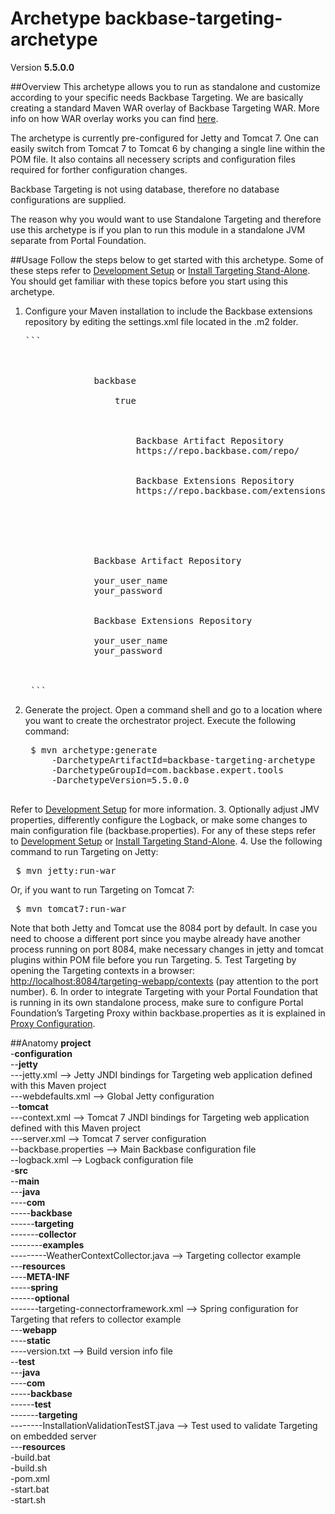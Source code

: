 # Archetype backbase-targeting-archetype

Version **5.5.0.0**

##Overview
This archetype allows you to run as standalone and customize according to your specific needs Backbase Targeting. We are basically creating a standard Maven WAR overlay of Backbase Targeting WAR. More info on how WAR overlay works you can find [here](http://maven.apache.org/plugins/maven-war-plugin/overlays.html).

The archetype is currently pre-configured for Jetty and Tomcat 7. One can easily switch from Tomcat 7 to Tomcat 6 by changing a single line within the POM file. It also contains all necessery scripts and configuration files required for forther configuration changes. 

Backbase Targeting is not using database, therefore no database configurations are supplied.

The reason why you would want to use Standalone Targeting and therefore use this archetype is if you plan to run this module in a standalone JVM separate from Portal Foundation.

##Usage
Follow the steps below to get started with this archetype. Some of these steps refer to [Development Setup](https://my.backbase.com/resources/documentation/portal/devd_mave.html) or [Install Targeting Stand-Alone](https://my.backbase.com/resources/documentation/portal/inst_tcat.html#N63C55). You should get familiar with these topics before you start using this archetype.

1. Configure your Maven installation to include the Backbase extensions repository by editing the settings.xml file located in the .m2 folder. 
    <pre>```    
    <settings xmlns="http://maven.apache.org/SETTINGS/1.0.0" xmlns:xsi="http://www.w3.org/2001/XMLSchema-instance" xsi:schemalocation="http://maven.apache.org/SETTINGS/1.0.0 http://maven.apache.org/xsd/settings-1.0.0.xsd">
        <profiles>
            <profile>
                <id>backbase</id>
                <activation>
                    <activeByDefault>true</activeByDefault>
                </activation>
                <repositories>
                    <repository>
                        <id>Backbase Artifact Repository</id>
                        <url>https://repo.backbase.com/repo/</url>
                    </repository>
                    <repository>
                        <id>Backbase Extensions Repository</id>
                        <url>https://repo.backbase.com/extensions/</url>
                    </repository>
                </repositories>
            </profile>
        </profiles>
        <servers>
            <server>
                <id>Backbase Artifact Repository</id>
                <!--Please change your_user_name and your_password below-->
                <username>your_user_name</username>
                <password>your_password</password>
            </server>
            <server>
                <id>Backbase Extensions Repository</id>
                <!--Please change your_user_name and your_password below-->
                <username>your_user_name</username>
                <password>your_password</password>
            </server>
        </servers>
    </settings>
    ```</pre>
2. Generate the project. Open a command shell and go to a location where you want to create the orchestrator project. Execute the following command:
    <pre>
    $ mvn archetype:generate
        -DarchetypeArtifactId=backbase-targeting-archetype
        -DarchetypeGroupId=com.backbase.expert.tools
        -DarchetypeVersion=5.5.0.0
    </pre>
Refer to [Development Setup](https://my.backbase.com/resources/documentation/portal/devd_mave.html) for more information. 
3. Optionally adjust JMV properties, differently configure the Logback, or make some changes to main configuration file (backbase.properties). For any of these steps refer to [Development Setup](https://my.backbase.com/resources/documentation/portal/devd_mave.html) or [Install Targeting Stand-Alone](https://my.backbase.com/resources/documentation/portal/inst_tcat.html#N63C55).
4. Use the following command to run Targeting on Jetty:  
    <pre>
    $ mvn jetty:run-war
    </pre>
Or, if you want to run Targeting on Tomcat 7:
    <pre>
    $ mvn tomcat7:run-war
    </pre>
Note that both Jetty and Tomcat use the 8084 port by default. In case you need to choose a different port since you maybe already have another process running on port 8084, make necessary changes in jetty and tomcat plugins within POM file before you run Targeting.
5. Test Targeting by opening the Targeting contexts in a browser: [http://localhost:8084/targeting-webapp/contexts](http://localhost:8084/targeting-webapp/contexts) (pay attention to the port number).
6. In order to integrate Targeting with your Portal Foundation that is running in its own standalone process, make sure to configure Portal Foundation’s Targeting Proxy within backbase.properties as it is explained in [Proxy Configuration](https://my.backbase.com/resources/documentation/portal/inst_conf.html#inst_conf_prox).

##Anatomy
**project**  
-**configuration**  
--**jetty**  
---jetty.xml --> Jetty JNDI bindings for Targeting web application defined with this Maven project  
---webdefaults.xml --> Global Jetty configuration  
--**tomcat**  
---context.xml --> Tomcat 7 JNDI bindings for Targeting web application defined with this Maven project  
---server.xml --> Tomcat 7 server configuration  
--backbase.properties --> Main Backbase configuration file  
--logback.xml --> Logback configuration file  
-**src**  
--**main**  
---**java**  
----**com**  
-----**backbase**  
------**targeting**  
-------**collector**  
--------**examples**  
---------WeatherContextCollector.java --> Targeting collector example  
---**resources**  
----**META-INF**  
-----**spring**  
------**optional**  
-------targeting-connectorframework.xml --> Spring configuration for Targeting that refers to collector example  
---**webapp**  
----**static**  
----version.txt --> Build version info file  
--**test**  
---**java**  
----**com**  
-----**backbase**  
------**test**  
-------**targeting**  
--------InstallationValidationTestST.java --> Test used to validate Targeting on embedded server  
---**resources**  
-build.bat  
-build.sh  
-pom.xml  
-start.bat  
-start.sh  
